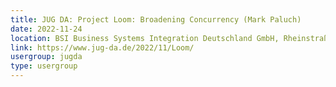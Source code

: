 ```yaml
---
title: JUG DA: Project Loom: Broadening Concurrency (Mark Paluch)
date: 2022-11-24
location: BSI Business Systems Integration Deutschland GmbH, Rheinstraße 97 (2. OG), 64295 Darmstadt
link: https://www.jug-da.de/2022/11/Loom/
usergroup: jugda
type: usergroup
---
```

